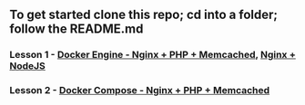 ## To get started clone this repo; cd into a folder; follow the README.md

### Lesson 1 - [Docker Engine - Nginx + PHP + Memcached](engine/nginx_php/README.md), [Nginx + NodeJS](engine/nginx_nodejs/README.md)
### Lesson 2 - [Docker Compose - Nginx + PHP + Memcached](compose/nginx_php/README.md)